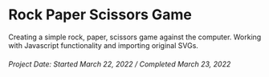 # Rock Paper Scissors Game

Creating a simple rock, paper, scissors game against the computer. Working with Javascript functionality and importing original SVGs.

###### Project Date: Started March 22, 2022 / Completed March 23, 2022
